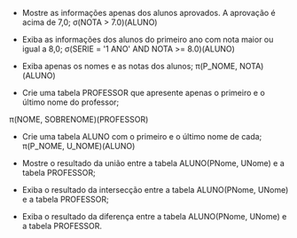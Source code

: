 - Mostre as informações apenas dos alunos aprovados. A aprovação é acima de 7,0;
σ(NOTA > 7.0)(ALUNO)
- Exiba as informações dos alunos do primeiro ano com nota maior ou igual a 8,0;
σ(SERIE = '1 ANO' AND NOTA >= 8.0)(ALUNO)
- Exiba apenas os nomes e as notas dos alunos;
π(P_NOME, NOTA)(ALUNO)


- Crie uma tabela PROFESSOR que apresente apenas o primeiro e o último nome do professor;

π(NOME, SOBRENOME)(PROFESSOR)
- Crie uma tabela ALUNO com o primeiro e o último nome de cada;
π(P_NOME, U_NOME)(ALUNO)


- Mostre o resultado da união entre a tabela ALUNO(PNome, UNome) e a tabela PROFESSOR;




- Exiba o resultado da intersecção entre a tabela ALUNO(PNome, UNome) e a tabela PROFESSOR;
- Exiba o resultado da diferença entre a tabela ALUNO(PNome, UNome) e a tabela PROFESSOR. 
